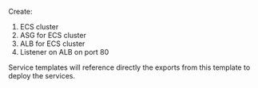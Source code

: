 
Create:
1. ECS cluster
2. ASG for ECS cluster
3. ALB for ECS cluster
4. Listener on ALB on port 80

Service templates will reference directly the exports from this template to
deploy the services.
